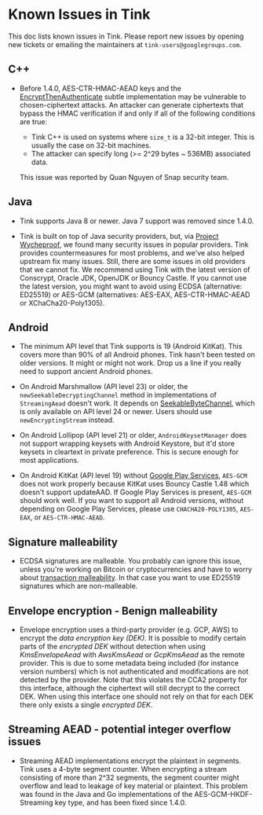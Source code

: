 # Known Issues in Tink

This doc lists known issues in Tink. Please report new issues by opening new
tickets or emailing the maintainers at `tink-users@googlegroups.com`.

## C++

*   Before 1.4.0, AES-CTR-HMAC-AEAD keys and the
    [EncryptThenAuthenticate](https://github.com/google/tink/blob/master/cc/subtle/encrypt_then_authenticate.cc)
    subtle implementation may be vulnerable to chosen-ciphertext attacks. An
    attacker can generate ciphertexts that bypass the HMAC verification if and
    only if all of the following conditions are true:

    -   Tink C++ is used on systems where `size_t` is a 32-bit integer. This is
        usually the case on 32-bit machines.
    -   The attacker can specify long (>= 2^29 bytes ~ 536MB) associated data.

    This issue was reported by Quan Nguyen of Snap security team.

## Java

*   Tink supports Java 8 or newer. Java 7 support was removed since 1.4.0.

*   Tink is built on top of Java security providers, but, via
    [Project Wycheproof](https://github.com/google/wycheproof), we found many
    security issues in popular providers. Tink provides countermeasures for most
    problems, and we've also helped upstream fix many issues. Still, there are
    some issues in old providers that we cannot fix. We recommend using Tink
    with the latest version of Conscrypt, Oracle JDK, OpenJDK or Bouncy Castle.
    If you cannot use the latest version, you might want to avoid using ECDSA
    (alternative: ED25519) or AES-GCM (alternatives: AES-EAX, AES-CTR-HMAC-AEAD
    or XChaCha20-Poly1305).

## Android

*   The minimum API level that Tink supports is 19 (Android KitKat). This covers
    more than 90% of all Android phones. Tink hasn't been tested on older
    versions. It might or might not work. Drop us a line if you really need to
    support ancient Android phones.

*   On Android Marshmallow (API level 23) or older, the
    `newSeekableDecryptingChannel` method in implementations of `StreamingAead`
    doesn't work. It depends on
    [SeekableByteChannel](https://developer.android.com/reference/java/nio/channels/SeekableByteChannel.html),
    which is only available on API level 24 or newer. Users should use
    `newEncryptingStream` instead.

*   On Android Lollipop (API level 21) or older, `AndroidKeysetManager` does not
    support wrapping keysets with Android Keystore, but it'd store keysets in
    cleartext in private preference. This is secure enough for most
    applications.

*   On Android KitKat (API level 19) without [Google Play
    Services](https://developers.google.com/android/guides/overview), `AES-GCM`
    does not work properly because KitKat uses Bouncy Castle 1.48 which doesn't
    support updateAAD. If Google Play Services is present, `AES-GCM` should work
    well. If you want to support all Android versions, without depending on
    Google Play Services, please use `CHACHA20-POLY1305`, `AES-EAX`, or
    `AES-CTR-HMAC-AEAD`.

## Signature malleability

*   ECDSA signatures are malleable. You probably can ignore this issue, unless
    you're working on Bitcoin or cryptocurrencies and have to worry about
    [transaction
    malleability](https://en.bitcoin.it/wiki/Transaction_malleability). In that
    case you want to use ED25519 signatures which are non-malleable.

## Envelope encryption - Benign malleability

*   Envelope encryption uses a third-party provider (e.g. GCP, AWS) to encrypt
    the *data encryption key (DEK)*. It is possible to modify certain parts of
    the *encrypted DEK* without detection when using *KmsEnvelopeAead* with
    *AwsKmsAead* or *GcpKmsAead* as the remote provider. This is due to some
    metadata being included (for instance version numbers) which is not
    authenticated and modifications are not detected by the provider. Note that
    this violates the CCA2 property for this interface, although the ciphertext
    will still decrypt to the correct DEK. When using this interface one should
    not rely on that for each DEK there only exists a single *encrypted DEK*.

## Streaming AEAD - potential integer overflow issues

*   Streaming AEAD implementations encrypt the plaintext in segments. Tink uses
    a 4-byte segment counter. When encrypting a stream consisting of more than
    2^32 segments, the segment counter might overflow and lead to leakage of key
    material or plaintext. This problem was found in the Java and Go
    implementations of the AES-GCM-HKDF-Streaming key type, and has been fixed
    since 1.4.0.
